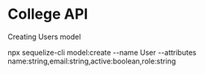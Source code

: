 # College API

Creating Users model

 npx sequelize-cli model:create --name User --attributes name:string,email:string,active:boolean,role:string
